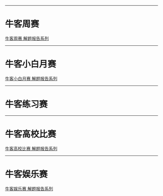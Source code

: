 

---

# 牛客周赛

[牛客周赛 解题报告系列](./牛客周赛/README.md)

---

# 牛客小白月赛

[牛客小白月赛 解题报告系列](./牛客小白月赛/README.md)

---

# 牛客练习赛

---

# 牛客高校比赛

[牛客高校比赛 解题报告系列](./牛客高校比赛/README.md)

---

# 牛客娱乐赛

[牛客娱乐赛 解题报告系列](./牛客娱乐赛/README.md)












